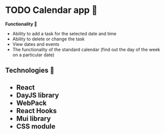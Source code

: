 <h1> TODO Calendar app 📅</h1>


<b>Functionality 🧰</b>
<ul>
<li>Ability to add a task for the selected date and time</li>
<li>Ability to delete or change the task</li>
<li>View dates and events </li>
<li>The functionality of the standard calendar (find out the day of the week on a particular date)</li>
</ul>



<h2>Technologies 🚀<h2>
<ul>
<li>React</li>
<li>DayJS library</li>
<li>WebPack </li>
<li>React Hooks</li>
<li>Mui library</li>
<li>CSS module</li>
</ul>




